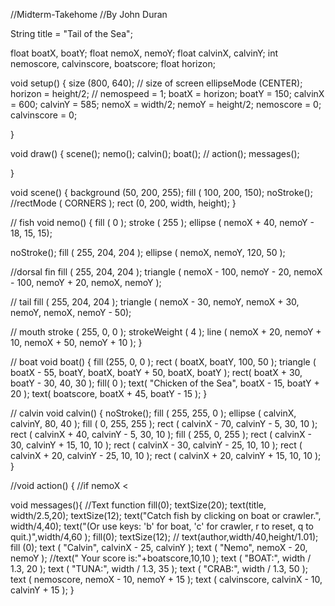 //Midterm-Takehome
//By John Duran

String title = "Tail of the Sea";

float boatX, boatY;
float nemoX, nemoY;
float calvinX, calvinY;
int nemoscore, calvinscore, boatscore;
float horizon;


void setup() {
  size (800, 640); // size of screen
  ellipseMode (CENTER);
  horizon = height/2;
 // nemospeed = 1;
  boatX = horizon;
  boatY = 150;
  calvinX = 600;
  calvinY = 585;
  nemoX = width/2;
  nemoY = height/2;
  nemoscore = 0;
  calvinscore = 0;
  

}

void draw() {
  scene();
  nemo();
  calvin();
  boat();
 // action();
  messages();
  
}


void scene() {
  background (50, 200, 255);
  fill ( 100, 200, 150);
  noStroke();
  //rectMode ( CORNERS );
  rect (0, 200, width, height);
}

   // fish
void nemo() {
  fill ( 0 );
  stroke ( 255 );
  ellipse ( nemoX + 40, nemoY - 18, 15, 15);
  
  noStroke();
  fill ( 255, 204, 204 );
  ellipse ( nemoX, nemoY, 120, 50 );

  //dorsal fin
  fill ( 255, 204, 204 );
  triangle ( nemoX - 100, nemoY - 20, nemoX - 100, nemoY + 20, nemoX, nemoY );

  // tail
  fill ( 255, 204, 204 );
  triangle ( nemoX  - 30, nemoY, nemoX + 30, nemoY, nemoX, nemoY - 50);

  // mouth
  stroke ( 255, 0, 0 );
  strokeWeight ( 4 );
  line ( nemoX + 20, nemoY  + 10, nemoX + 50, nemoY + 10 );
}

// boat
 void boat() {
  fill (255, 0, 0 ); 
  rect ( boatX, boatY, 100, 50 );
  triangle ( boatX - 55, boatY, boatX, boatY + 50, boatX, boatY ); 
  rect( boatX + 30, boatY - 30, 40, 30 );
  fill( 0 );
  text( "Chicken of the Sea", boatX - 15, boatY + 20 );
  text( boatscore, boatX + 45, boatY - 15 );
}

// calvin
void calvin() {
  noStroke();
  fill ( 255, 255, 0 );
  ellipse ( calvinX, calvinY, 80, 40 );
  fill ( 0, 255, 255 );
  rect ( calvinX - 70, calvinY - 5, 30, 10 );
  rect ( calvinX + 40, calvinY - 5, 30, 10 );
  fill ( 255, 0, 255 );
  rect ( calvinX - 30, calvinY + 15, 10, 10 );
  rect ( calvinX - 30, calvinY - 25, 10, 10 );
  rect ( calvinX + 20, calvinY - 25, 10, 10 );
  rect ( calvinX + 20, calvinY + 15, 10, 10 );
}

//void action() {
  //if nemoX < 
  

void messages(){ //Text function 
  fill(0);
  textSize(20);
  text(title, width/2.5,20);
  textSize(12);
  text("Catch fish by clicking on boat or crawler.", width/4,40);
  text("(Or use keys: 'b' for boat, 'c' for crawler, r to reset, q to quit.)",width/4,60 );
  fill(0);
  textSize(12);
 // text(author,width/40,height/1.01);
  fill (0);
  text ( "Calvin", calvinX - 25, calvinY );
  text ( "Nemo", nemoX - 20, nemoY );
  //text(" Your score is:"+boatscore,10,10 );
  text ( "BOAT:", width / 1.3, 20 );
  text ( "TUNA:", width / 1.3, 35 );
  text ( "CRAB:", width / 1.3, 50 );
  text ( nemoscore, nemoX - 10, nemoY + 15 );
  text ( calvinscore, calvinX - 10, calvinY + 15 );
}
